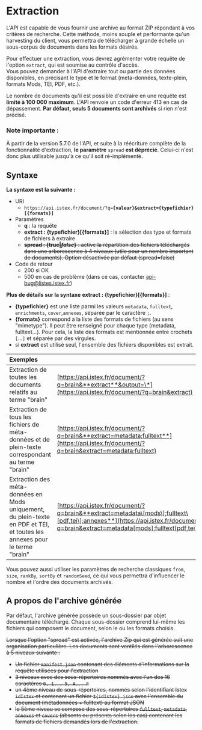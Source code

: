 # Extraction

L'API est capable de vous fournir une archive au format ZIP répondant à vos critères de recherche. Cette méthode, moins souple et performante qu'un harvesting du client, vous permettra de télécharger à grande échelle un sous-corpus de documents dans les formats désirés.

Pour effectuer une extraction, vous devrez agrémenter votre requête de l'option `extract`, qui est soumise au contrôle d'accès.  
Vous pouvez demander à l'API d'extraire tout ou partie des données disponibles, en précisant le type et le format \(meta-données, texte-plein, formats Mods, TEI, PDF, etc.\).

Le nombre de documents qu'il est possible d'extraire en une requête est **limité à 100 000 maximum**. L'API renvoie un code d'erreur 413 en cas de dépassement. **Par défaut, seuls 5 documents sont archivés** si rien n'est précisé.

### Note importante :

À partir de la version 5.7.0 de l'API, et suite à la réécriture complète de la fonctionnalité d'extraction, **le paramètre** `spread` **est déprécié**. Celui-ci n'est donc plus utilisable jusqu'à ce qu'il soit ré-implémenté.

## Syntaxe

**La syntaxe est la suivante :**

* URI
  * `https://api.istex.fr/document/?q=`**`{valeur}&extract={typefichier}[{formats}]`**
* Paramètres 
  * **q** : la requête
  * **extract : {typefichier}\[{formats}\]** : la sélection des type et formats de fichiers à extraire
  * ~~**spread : {true\|**_**false**_**}** : active la répartition des fichiers téléchargés dans une arborescence à 4 niveaux \(utile pour un nombre important de documents\). Option désactivée par défaut \(spread=false\)~~
* Code de retour
  * 200 si OK
  * 500 en cas de problème \(dans ce cas, contacter [api-bug@listes.istex.fr](mailto:api-bug@listes.istex.fr)\)

**Plus de détails sur la syntaxe** **extract : {typefichier}\[{formats}\]** :

* **{typefichier}** est une liste parmi les valeurs `metadata`, `fulltext`, `enrichments`, `cover`,`annexes`, séparée par le caractère `;`.
* **{formats}** correspond à la liste des formats de fichiers \(au sens "mimetype"\). Il peut être renseigné pour chaque type \(metadata, fulltext...\). Pour cela, la liste des formats est mentionnée entre crochets `[`...`]` et séparée par des virgules.
* si **extract** est utilisé seul, l'ensemble des fichiers disponibles est extrait. 

| Exemples |  |
| :--- | :--- |
| Extraction de toutes les documents relatifs au terme "brain" | [https://api.istex.fr/document/?q=brain&**extract**&output=\*](https://api.istex.fr/document/?q=brain&extract) |
| Extraction de tous les fichiers de méta-données et de plein-texte correspondant au terme "brain" | [https://api.istex.fr/document/?q=brain&**extract=metadata;fulltext**](https://api.istex.fr/document/?q=brain&extract=metadata;fulltext) |
| Extraction des méta-données en Mods uniquement, du plein-texte en PDF et TEI, et toutes les annexes pour le terme "brain" | [https://api.istex.fr/document/?q=brain&**extract=metadata\[mods\];fulltext\[pdf,tei\];annexes**](https://api.istex.fr/document/?q=brain&extract=metadata[mods];fulltext[pdf,tei];annexes) |

Vous pouvez aussi utiliser les paramètres de recherche classiques `from`, `size`, `rankBy`, `sortBy` et `randomSeed`, ce qui vous permettra d'influencer le nombre et l'ordre des documents archivés.

## A propos de l'archive générée

Par défaut, l'archive générée possède un sous-dossier par objet documentaire téléchargé. Chaque sous-dossier comprend lui-même les fichiers qui composent le document, selon le ou les formats choisis.

~~Lorsque l'option "spread" est activée, l'archive Zip qui est générée suit une organisation particulière. Les documents sont ventilés dans l'arborescence à 5 niveaux suivante :~~

* ~~Un fichier `manifest.json` contenant des éléments d'informations sur la requête utilisées pour l'extraction~~
* ~~3 niveaux avec des sous-répertoires nommés avec l'un des 16 caractères `0, 1... 9, A... F`~~
* ~~un 4ème niveau de sous-répertoires, nommés selon l'identifiant Istex `idIstex` et contenant un fichier `${idIstex}.json` avec l'ensemble du document \(métadonnées + fulltext\) au format JSON~~
* ~~le 5ème niveau se compose des sous-répertoires `fulltext`, `metadata`, `annexes` et `covers` \(absents ou présents selon les cas\) contenant les formats de fichiers demandés lors de l'extraction.~~

